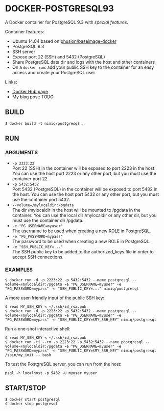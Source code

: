 # DOCKER-POSTGRESQL93

A Docker container for PostgreSQL 9.3 with *special features*.

Container features: 
- Ubuntu 14.04 based on [phusion/baseimage-docker](https://github.com/phusion/baseimage-docker)
- PostgreSQL 9.3
- SSH server
- Expose port 22 (SSH) and 5432 (PostgreSQL)
- Share PostgreSQL data dir and logs with the host and other containers
- On a `docker run`: add your public SSH key to the container for an easy access and create your PostgreSQL user

Links:
- [Docker Hub page](https://registry.hub.docker.com/u/nimiq/postgresql93/)
- My blog post: TODO

## BUILD
```
$ docker build -t nimiq/postgresql .
```

## RUN
### ARGUMENTS
- `-p 2223:22`  
Port 22 (SSH) in the container will be exposed to port 2223 in the host.
You can use the host port 2223 or any other port, but you must use the container port 22.
- `-p 5432:5432`  
Port 5432 (PostgreSQL) in the container will be exposed to port 5432 in the host.
You can use the host port 5432 or any other port, but you must use the container port 5432.
- `--volume=/mylocaldir:/pgdata`  
The dir /mylocaldir in the host will be mounted to /pgdata in the container.
You can use the local dir /mylocaldir or any other dir, but you must use the container dir /pgdata.
- `-e "PG_USERNAME=myuser"`  
The username to be used when creating a new ROLE in PostgreSQL.
- `-e "PG_PASSWORD=mypass"`  
The password to be used when creating a new ROLE in PostgreSQL.
- `-e "SSH_PUBLIC_KEY=..."`  
The SSH public key to be added to the authorized_keys file in order to accept SSH connections.

### EXAMPLES
```
$ docker run -d -p 2223:22 -p 5432:5432 --name postgresql --volume=/mylocaldir:/pgdata -e "PG_USERNAME=myuser" -e "PG_PASSWORD=mypass" -e "SSH_PUBLIC_KEY=..." nimiq/postgresql
```

A more user-friendly input of the public SSH key:
```
$ read MY_SSH_KEY < ~/.ssh/id_rsa.pub
$ docker run -d -p 2223:22 -p 5432:5432 --name postgresql --volume=/mylocaldir:/pgdata -e "PG_USERNAME=myuser" -e "PG_PASSWORD=mypass" -e "SSH_PUBLIC_KEY=$MY_SSH_KEY" nimiq/postgresql
```

Run a one-shot interactive shell:
```
$ read MY_SSH_KEY < ~/.ssh/id_rsa.pub
$ docker run -ti --rm -p 2223:22 -p 5432:5432 --name postgresql --volume=/mylocaldir:/pgdata -e "PG_USERNAME=myuser" -e "PG_PASSWORD=mypass" -e "SSH_PUBLIC_KEY=$MY_SSH_KEY" nimiq/postgresql /sbin/my_init -- bash
```

To test the PostgreSQL server, you can run from the host:
```
psql -h localhost -p 5432 -U myuser myuser
```

## START/STOP
```
$ docker start postgresql
$ docker stop postgresql
```
